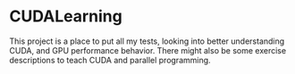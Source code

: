 # CUDALearning
This project is a place to put all my tests, looking into better understanding CUDA, and GPU performance behavior. There might also be some exercise descriptions to teach CUDA and parallel programming.

